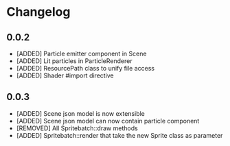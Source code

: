 # Changelog

## 0.0.2

- [ADDED] Particle emitter component in Scene
- [ADDED] Lit particles in ParticleRenderer
- [ADDED] ResourcePath class to unify file access
- [ADDED] Shader #import directive

## 0.0.3
- [ADDED] Scene json model is now extensible
- [ADDED] Scene json model can now contain particle component
- [REMOVED] All Spritebatch::draw methods
- [ADDED] Spritebatch::render that take the new Sprite class as parameter